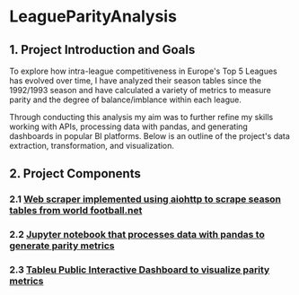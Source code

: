 # LeagueParityAnalysis

## 1. Project Introduction and Goals

To explore how intra-league competitiveness in Europe's Top 5 Leagues has evolved over time, I have analyzed their season tables since the 1992/1993 
season and have calculated a variety of metrics to measure parity and the degree of balance/imblance within each league.

Through conducting this analysis my aim was to further refine my skills working with APIs, processing data with pandas, and generating dashboards in popular BI
platforms. Below is an outline of the project's data extraction, transformation, and visualization.

## 2. Project Components
### 2.1 [Web scraper implemented using aiohttp to scrape season tables from world football.net](https://github.com/emarrow40/LeagueParityAnalysis/blob/main/tableScraper.py)


### 2.2 [Jupyter notebook that processes data with pandas to generate parity metrics](https://github.com/emarrow40/LeagueParityAnalysis/blob/main/leagueparitymetrics.ipynb)


### 2.3 [Tableu Public Interactive Dashboard to visualize parity metrics](https://public.tableau.com/app/profile/evan.marrow/viz/ParityinTop5LeaguesDashboard/Dashboard1)


